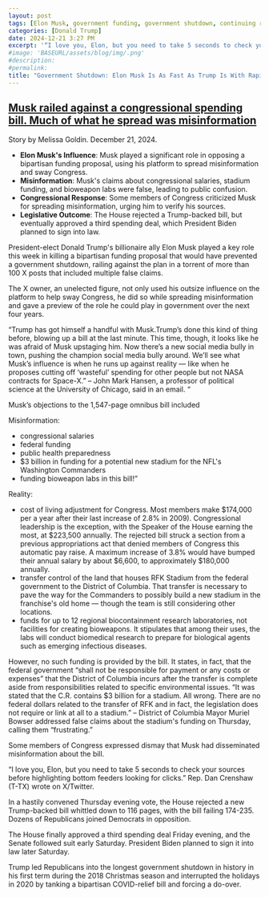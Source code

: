 ```yaml
---
layout: post
tags: [Elon Musk, government funding, government shutdown, continuing resolution, debt ceiling, Trump government disfunction, unelected governance, stopgap agreement, politics,  MSNBC]
categories: [Donald Trump]
date: 2024-12-21 3:27 PM
excerpt: '“I love you, Elon, but you need to take 5 seconds to check your sources before highlighting bottom feeders looking for clicks.” Rep. Dan Crenshaw (T-TX) wrote on X/Twitter.'
#image: 'BASEURL/assets/blog/img/.png'
#description:
#permalink:
title: "Government Shutdown: Elon Musk Is As Fast As Trump Is With Rapid-Fire Lies"
---
```



## [Musk railed against a congressional spending bill. Much of what he spread was misinformation](https://www.latimes.com/world-nation/story/2024-12-21/musk-railed-against-a-congressional-spending-bill-much-of-what-he-spread-was-misinformation)

Story by Melissa Goldin. December 21, 2024.

- **Elon Musk's Influence**: Musk played a significant role in opposing a bipartisan funding proposal, using his platform to spread misinformation and sway Congress.
- **Misinformation**: Musk's claims about congressional salaries, stadium funding, and bioweapon labs were false, leading to public confusion.
- **Congressional Response**: Some members of Congress criticized Musk for spreading misinformation, urging him to verify his sources.
- **Legislative Outcome**: The House rejected a Trump-backed bill, but eventually approved a third spending deal, which President Biden planned to sign into law.

President-elect Donald Trump's billionaire ally Elon Musk played a key role this week in killing a bipartisan funding proposal that would have prevented a government shutdown, railing against the plan in a torrent of more than 100 X posts that included multiple false claims.

The X owner, an unelected figure, not only used his outsize influence on the platform to help sway Congress, he did so while spreading misinformation and gave a preview of the role he could play in government over the next four years.

“Trump has got himself a handful with Musk.Trump’s done this kind of thing before, blowing up a bill at the last minute. This time, though, it looks like he was afraid of Musk upstaging him. Now there’s a new social media bully in town, pushing the champion social media bully around. We’ll see what Musk’s influence is when he runs up against reality — like when he proposes cutting off ‘wasteful’ spending for other people but not NASA contracts for Space-X.” – John Mark Hansen, a professor of political science at the University of Chicago, said in an email. “

Musk’s objections to the 1,547-page omnibus bill included 

Misinformation: 

- congressional salaries
- federal funding 
- public health preparedness
- $3 billion in funding for a potential new stadium for the NFL's Washington Commanders
- funding bioweapon labs in this bill!”

Reality:

- cost of living adjustment for Congress. Most members make $174,000 per a year after their last increase of 2.8% in 2009). Congressional leadership is the exception, with the Speaker of the House earning the most, at $223,500 annually. The rejected bill struck a section from a previous appropriations act that denied members of Congress this automatic pay raise. A maximum increase of 3.8% would have bumped their annual salary by about $6,600, to approximately $180,000 annually.
- transfer control of the land that houses RFK Stadium from the federal government to the District of Columbia. That transfer is necessary to pave the way for the Commanders to possibly build a new stadium in the franchise's old home — though the team is still considering other locations.
- funds for up to 12 regional biocontainment research laboratories, not facilities for creating bioweapons. It stipulates that among their uses, the labs will conduct biomedical research to prepare for biological agents such as emerging infectious diseases.

However, no such funding is provided by the bill. It states, in fact, that the federal government “shall not be responsible for payment or any costs or expenses” that the District of Columbia incurs after the transfer is complete aside from responsibilities related to specific environmental issues. “It was stated that the C.R. contains $3 billion for a stadium. All wrong. There are no federal dollars related to the transfer of RFK and in fact, the legislation does not require or link at all to a stadium.” – District of Columbia Mayor Muriel Bowser addressed false claims about the stadium's funding on Thursday, calling them “frustrating.”

Some members of Congress expressed dismay that Musk had disseminated misinformation about the bill.

“I love you, Elon, but you need to take 5 seconds to check your sources before highlighting bottom feeders looking for clicks.” Rep. Dan Crenshaw (T-TX) wrote on X/Twitter.

In a hastily convened Thursday evening vote, the House rejected a new Trump-backed bill whittled down to 116 pages, with the bill failing 174-235. Dozens of Republicans joined Democrats in opposition.

The House finally approved a third spending deal Friday evening, and the Senate followed suit early Saturday. President Biden planned to sign it into law later Saturday.

Trump led Republicans into the longest government shutdown in history in his first term during the 2018 Christmas season and interrupted the holidays in 2020 by tanking a bipartisan COVID-relief bill and forcing a do-over.
